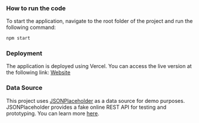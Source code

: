 ### How to run the code
To start the application, navigate to the root folder of the project and run the following command:
```bash
npm start
```

### Deployment
The application is deployed using Vercel. You can access the live version at the following link:
[Website](jc-contact-list.vercel.app)

### Data Source
This project uses [JSONPlaceholder](https://jsonplaceholder.typicode.com/) as a data source for demo purposes. JSONPlaceholder provides a fake online REST API for testing and prototyping. You can learn more [here](https://jsonplaceholder.typicode.com/guide/).

